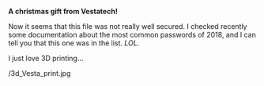 <b>A christmas gift from Vestatech!</b>

Now it seems that this file was not really well secured. I checked recently some documentation about the most common passwords of 2018, and I can tell you that this one was in the list. _LOL._

I just love 3D printing...

/3d_Vesta_print.jpg
